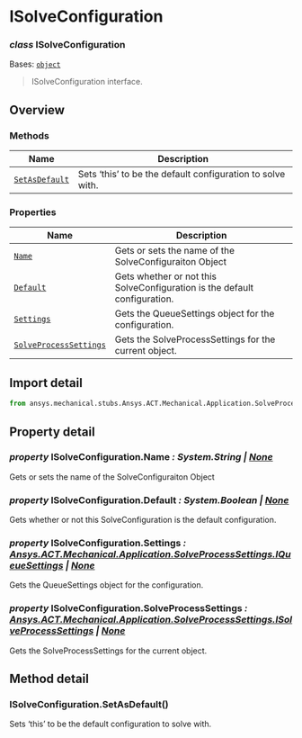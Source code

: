# ISolveConfiguration

<a id="ISolveConfiguration"></a>

### *class* ISolveConfiguration

Bases: [`object`](https://docs.python.org/3/library/functions.html#object)

> ISolveConfiguration interface.

> <!-- !! processed by numpydoc !! -->

<a id="overview"></a>

## Overview

### Methods

| Name | Description |
|-------------------------------------------------------|--------------------------------------------------------------|
| [`SetAsDefault`](#ISolveConfiguration.SetAsDefault)   | Sets ‘this’ to be the default configuration to solve with.   |

### Properties

| Name | Description |
|------------------------------------------------------------------------|---------------------------------------------------------------------------|
| [`Name`](#ISolveConfiguration.Name)                                    | Gets or sets the name of the SolveConfiguraiton Object                    |
| [`Default`](#ISolveConfiguration.Default)                              | Gets whether or not this SolveConfiguration is the default configuration. |
| [`Settings`](#ISolveConfiguration.Settings)                            | Gets the QueueSettings object for the configuration.                      |
| [`SolveProcessSettings`](SolveProcessSettings.md#SolveProcessSettings) | Gets the SolveProcessSettings for the current object.                     |

<a id="import-detail"></a>

## Import detail

```python
from ansys.mechanical.stubs.Ansys.ACT.Mechanical.Application.SolveProcessSettings import ISolveConfiguration
```

<a id="property-detail"></a>

## Property detail

<a id="ISolveConfiguration.Name"></a>

### *property* ISolveConfiguration.Name *: System.String | [None](https://docs.python.org/3/library/constants.html#None)*

Gets or sets the name of the SolveConfiguraiton Object

<!-- !! processed by numpydoc !! -->

<a id="ISolveConfiguration.Default"></a>

### *property* ISolveConfiguration.Default *: System.Boolean | [None](https://docs.python.org/3/library/constants.html#None)*

Gets whether or not this SolveConfiguration is the default configuration.

<!-- !! processed by numpydoc !! -->

<a id="ISolveConfiguration.Settings"></a>

### *property* ISolveConfiguration.Settings *: [Ansys.ACT.Mechanical.Application.SolveProcessSettings.IQueueSettings](IQueueSettings.md#IQueueSettings) | [None](https://docs.python.org/3/library/constants.html#None)*

Gets the QueueSettings object for the configuration.

<!-- !! processed by numpydoc !! -->

<a id="ISolveConfiguration.SolveProcessSettings"></a>

### *property* ISolveConfiguration.SolveProcessSettings *: [Ansys.ACT.Mechanical.Application.SolveProcessSettings.ISolveProcessSettings](ISolveProcessSettings.md#ISolveProcessSettings) | [None](https://docs.python.org/3/library/constants.html#None)*

Gets the SolveProcessSettings for the current object.

<!-- !! processed by numpydoc !! -->

<a id="method-detail"></a>

## Method detail

<a id="ISolveConfiguration.SetAsDefault"></a>

### ISolveConfiguration.SetAsDefault()

Sets ‘this’ to be the default configuration to solve with.

<!-- !! processed by numpydoc !! -->
